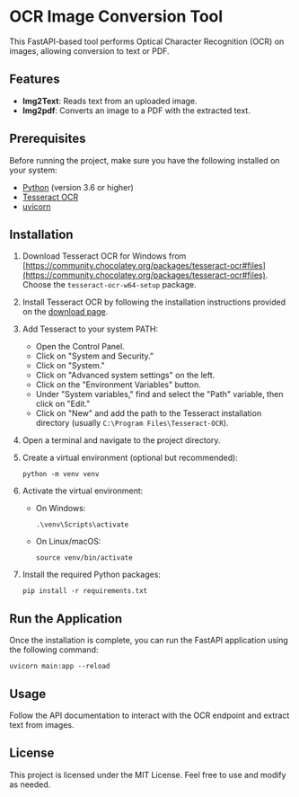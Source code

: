 # OCR Image Conversion Tool

This FastAPI-based tool performs Optical Character Recognition (OCR) on images, allowing conversion to text or PDF.

## Features

- **Img2Text**: Reads text from an uploaded image.
- **Img2pdf**: Converts an image to a PDF with the extracted text.

## Prerequisites

Before running the project, make sure you have the following installed on your system:

- [Python](https://www.python.org/) (version 3.6 or higher)
- [Tesseract OCR](https://github.com/tesseract-ocr/tesseract)
- [uvicorn](https://www.uvicorn.org/)

## Installation

1. Download Tesseract OCR for Windows from [https://community.chocolatey.org/packages/tesseract-ocr#files](https://community.chocolatey.org/packages/tesseract-ocr#files). Choose the `tesseract-ocr-w64-setup` package.

2. Install Tesseract OCR by following the installation instructions provided on the [download page](https://community.chocolatey.org/packages/tesseract-ocr#files).

3. Add Tesseract to your system PATH:
   - Open the Control Panel.
   - Click on "System and Security."
   - Click on "System."
   - Click on "Advanced system settings" on the left.
   - Click on the "Environment Variables" button.
   - Under "System variables," find and select the "Path" variable, then click on "Edit."
   - Click on "New" and add the path to the Tesseract installation directory (usually `C:\Program Files\Tesseract-OCR`).

4. Open a terminal and navigate to the project directory.

5. Create a virtual environment (optional but recommended):

    ```
    python -m venv venv
    ```

6. Activate the virtual environment:

   - On Windows:

     ```
     .\venv\Scripts\activate
     ```

   - On Linux/macOS:

     ```
     source venv/bin/activate
     ```

7. Install the required Python packages:

    ```
    pip install -r requirements.txt
    ```

## Run the Application

Once the installation is complete, you can run the FastAPI application using the following command:

```
uvicorn main:app --reload
 ```

## Usage
Follow the API documentation to interact with the OCR endpoint and extract text from images.

## License
This project is licensed under the MIT License. Feel free to use and modify as needed.
